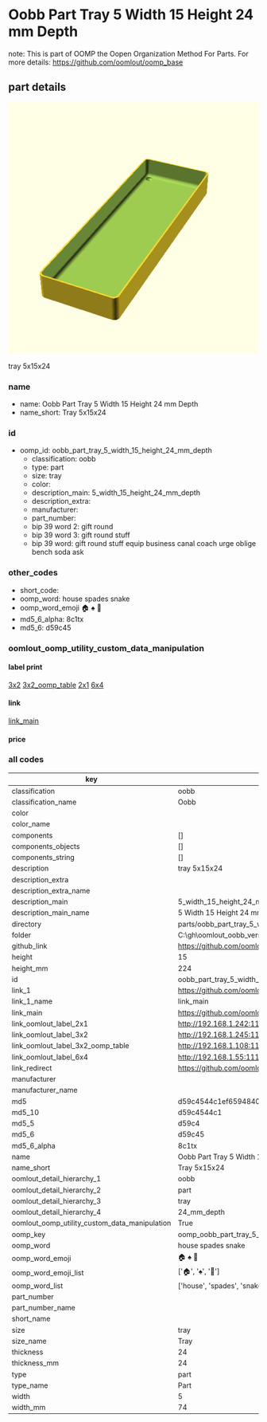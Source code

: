 # Oobb Part Tray 5 Width 15 Height 24 mm Depth  

note: This is part of OOMP the Oopen Organization Method For Parts. For more details: https://github.com/oomlout/oomp_base

##  part details
  

[![](3dpr.png)](3dpr.png)

tray 5x15x24



### name
* name: Oobb Part Tray 5 Width 15 Height 24 mm Depth
* name_short: Tray 5x15x24 
### id
* oomp_id: oobb_part_tray_5_width_15_height_24_mm_depth
  * classification: oobb
  * type: part
  * size: tray
  * color: 
  * description_main: 5_width_15_height_24_mm_depth
  * description_extra: 
  * manufacturer: 
  * part_number: 
  * bip 39 word 2: gift round
  * bip 39 word 3: gift round stuff
  * bip 39 word: gift round stuff equip business canal coach urge oblige bench soda ask

### other_codes
* short_code: 
* oomp_word: house spades snake
* oomp_word_emoji :house: :spades: :snake:
* md5_6_alpha: 8c1tx
* md5_6: d59c45






### oomlout_oomp_utility_custom_data_manipulation
#### label print
[3x2](http://192.168.1.245:1112/?label=oomp%208c1tx)
[3x2_oomp_table](http://192.168.1.108:1112/?label=oomp%208c1tx)
[2x1](http://192.168.1.242:1112/?label=oomp%208c1tx)
[6x4](http://192.168.1.55:1112/?label=oomp%208c1tx)    

#### link

[link_main](https://github.com/oomlout/oomlout_oobb_version_4_generated_parts/tree/main/navigation_oomp/oobb/part/tray/5_width_15_height_24_mm_depth/part)                              

#### price







### all codes 
| key | value |  
| --- | --- |  
| classification | oobb |  
| classification_name | Oobb |  
| color |  |  
| color_name |  |  
| components | [] |  
| components_objects | [] |  
| components_string | [] |  
| description | tray 5x15x24 |  
| description_extra |  |  
| description_extra_name |  |  
| description_main | 5_width_15_height_24_mm_depth |  
| description_main_name | 5 Width 15 Height 24 mm Depth |  
| directory | parts/oobb_part_tray_5_width_15_height_24_mm_depth |  
| folder | C:\gh\oomlout_oobb_version_4_generated_parts\parts\oobb_part_tray_5_width_15_height_24_mm_depth |  
| github_link | https://github.com/oomlout/oomlout_oomp_part_src/tree/main/parts/oobb_part_tray_5_width_15_height_24_mm_depth |  
| height | 15 |  
| height_mm | 224 |  
| id | oobb_part_tray_5_width_15_height_24_mm_depth |  
| link_1 | https://github.com/oomlout/oomlout_oobb_version_4_generated_parts/tree/main/navigation_oomp/oobb/part/tray/5_width_15_height_24_mm_depth/part |  
| link_1_name | link_main |  
| link_main | https://github.com/oomlout/oomlout_oobb_version_4_generated_parts/tree/main/navigation_oomp/oobb/part/tray/5_width_15_height_24_mm_depth/part |  
| link_oomlout_label_2x1 | http://192.168.1.242:1112/?label=oomp%208c1tx |  
| link_oomlout_label_3x2 | http://192.168.1.245:1112/?label=oomp%208c1tx |  
| link_oomlout_label_3x2_oomp_table | http://192.168.1.108:1112/?label=oomp%208c1tx |  
| link_oomlout_label_6x4 | http://192.168.1.55:1112/?label=oomp%208c1tx |  
| link_redirect | https://github.com/oomlout/oomlout_oobb_version_4_generated_parts/tree/main/parts/oobb_tray_05_15_24 |  
| manufacturer |  |  
| manufacturer_name |  |  
| md5 | d59c4544c1ef6594840f84c3af2f1b0e |  
| md5_10 | d59c4544c1 |  
| md5_5 | d59c4 |  
| md5_6 | d59c45 |  
| md5_6_alpha | 8c1tx |  
| name | Oobb Part Tray 5 Width 15 Height 24 mm Depth |  
| name_short | Tray 5x15x24  |  
| oomlout_detail_hierarchy_1 | oobb |  
| oomlout_detail_hierarchy_2 | part |  
| oomlout_detail_hierarchy_3 | tray |  
| oomlout_detail_hierarchy_4 | 24_mm_depth |  
| oomlout_oomp_utility_custom_data_manipulation | True |  
| oomp_key | oomp_oobb_part_tray_5_width_15_height_24_mm_depth |  
| oomp_word | house spades snake |  
| oomp_word_emoji | :house: :spades: :snake: |  
| oomp_word_emoji_list | [':house:', ':spades:', ':snake:'] |  
| oomp_word_list | ['house', 'spades', 'snake'] |  
| part_number |  |  
| part_number_name |  |  
| short_name |  |  
| size | tray |  
| size_name | Tray |  
| thickness | 24 |  
| thickness_mm | 24 |  
| type | part |  
| type_name | Part |  
| width | 5 |  
| width_mm | 74 |  
